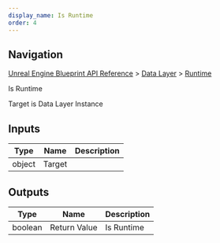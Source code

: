 ```yaml
---
display_name: Is Runtime
order: 4
---
```

## Navigation

[Unreal Engine Blueprint API Reference](https://dev.epicgames.com/documentation/en-us/unreal-engine/BlueprintAPI) > [Data Layer](https://dev.epicgames.com/documentation/en-us/unreal-engine/BlueprintAPI/DataLayer) > [Runtime](https://dev.epicgames.com/documentation/en-us/unreal-engine/BlueprintAPI/DataLayer/Runtime)

Is Runtime

Target is Data Layer Instance

## Inputs

| Type | Name | Description |
| --- | --- | --- |
| object | Target |  |

## Outputs

| Type | Name | Description |
| --- | --- | --- |
| boolean | Return Value | Is Runtime |
